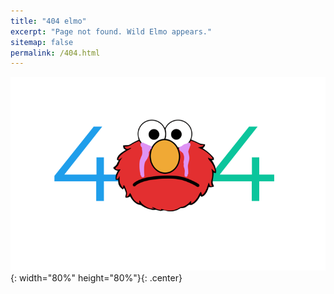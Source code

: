 ```yaml
---
title: "404 elmo"
excerpt: "Page not found. Wild Elmo appears."
sitemap: false
permalink: /404.html
---
```


![404_elmo](/assets/images/oper/404-elmo.png){: width="80%" height="80%"}{: .center}




